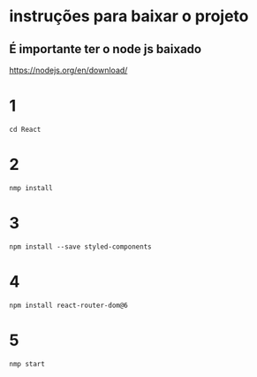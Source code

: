 # instruções para baixar o projeto

## É importante ter o node js baixado

https://nodejs.org/en/download/

# 1

```cd React```

# 2

```nmp install```

# 3

```npm install --save styled-components```

# 4

```npm install react-router-dom@6```

# 5

```nmp start```

